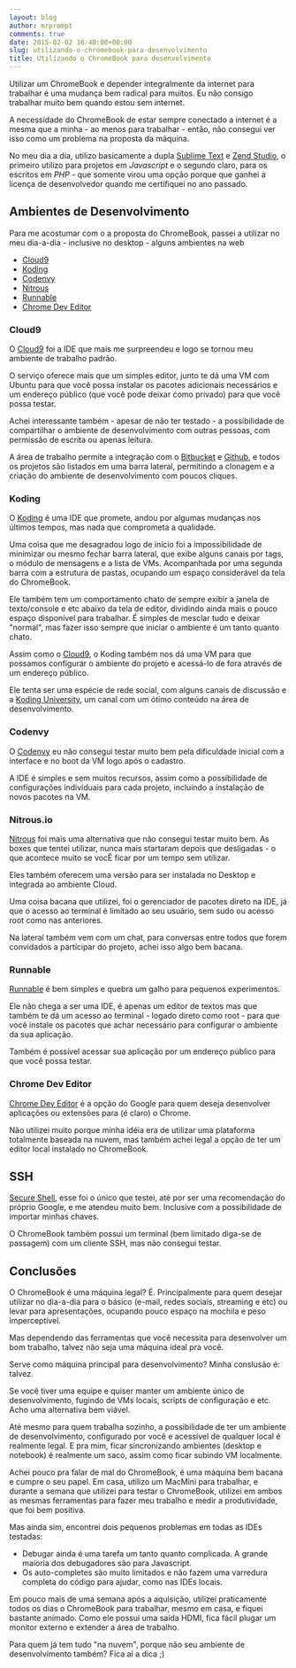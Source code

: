 ```yaml
---
layout: blog
author: mrprompt
comments: true
date: 2015-02-02 16:40:00+00:00
slug: utilizando-o-chromebook-para-desenvolvimento
title: Utilizando o ChromeBook para desenvolvimento
---
```


Utilizar um ChromeBook e depender integralmente da internet para trabalhar é
uma mudança bem radical para muitos. Eu não consigo trabalhar muito bem quando
estou sem internet.

A necessidade do ChromeBook de estar sempre conectado a internet é a mesma que
a minha - ao menos para trabalhar - então, não consegui ver isso como um
problema na proposta da máquina.

No meu dia a dia, utilizo basicamente a dupla [Sublime Text](http://www.sublimetext.com/) 
e [Zend Studio](http://www.zend.com/en/products/studio), o primeiro utilizo para projetos 
em *Javascript* e o segundo claro, para os escritos em *PHP* - que somente virou uma opção 
porque que ganhei a licença de desenvolvedor quando me certifiquei no ano passado.

## Ambientes de Desenvolvimento
Para me acostumar com o a proposta do ChromeBook, passei a utilizar no meu
dia-a-dia - inclusive no desktop - alguns ambientes na web

- [Cloud9](https://ide.c9.io)
- [Koding](koding.com)
- [Codenvy](https://codenvy.com)
- [Nitrous](https://www.nitrous.io)
- [Runnable](http://runnable.com)
- [Chrome Dev Editor](http://goo.gl/SA0Mc6)

### Cloud9
O [Cloud9](https://ide.c9.io) foi a IDE que mais me surpreendeu e logo se tornou 
meu ambiente de trabalho padrão.

O serviço oferece mais que um simples editor, junto te dá uma VM com Ubuntu
para que você possa instalar os pacotes adicionais necessários e um endereço
público (que você pode deixar como privado) para que você possa testar.

Achei interessante também - apesar de não ter testado - a possibilidade de
compartilhar o ambiente de desenvolvimento com outras pessoas, com permissão de 
escrita ou apenas leitura.

A área de trabalho permite a integração com o [Bitbucket](http://bitbucket.com) 
e [Github](http://github.com), e todos os projetos são listados em uma barra 
lateral, permitindo a clonagem e a criação do ambiente de desenvolvimento  com
poucos cliques.

### Koding
O [Koding](koding.com) é uma IDE que promete, andou por algumas mudanças nos últimos
tempos, mas nada que comprometa a qualidade.

Uma coisa que me desagradou logo de início foi a impossibilidade de minimizar ou mesmo 
fechar barra lateral, que exibe alguns canais por tags, o módulo de mensagens e a lista 
de VMs. Acompanhada por uma segunda barra com a estrutura de pastas, ocupando um 
espaço considerável da tela do ChromeBook.

Ele também tem um comportamento chato de sempre exibir a janela de texto/console
e etc abaixo da tela de editor, dividindo ainda mais o pouco espaço disponível
para trabalhar. É simples de mesclar tudo e deixar "normal", mas fazer isso
sempre que iniciar o ambiente é um tanto quanto chato.

Assim como o [Cloud9](https://ide.c9.io), o Koding também nos dá uma VM para que 
possamos configurar o ambiente do projeto e acessá-lo de fora através de um 
endereço público.

Ele tenta ser uma espécie de rede social, com alguns canais de discussão e a 
[Koding University](http://learn.koding.com/), um canal com um ótimo conteúdo na área
de desenvolvimento.

### Codenvy
O [Codenvy](https://codenvy.com) eu não consegui testar muito bem pela dificuldade
inicial com a interface e no boot da VM logo após o cadastro.

A IDE é simples e sem muitos recursos, assim como a possibilidade de configurações 
individuais para cada projeto, incluindo a instalação de novos pacotes na VM.

### Nitrous.io
[Nitrous](https://www.nitrous.io) foi mais uma alternativa que não consegui testar muito
bem. As boxes que tentei utilizar, nunca mais startaram depois que desligadas -
o que acontece muito se vocÊ ficar por um tempo sem utilizar.

Eles também oferecem uma versão para ser instalada no Desktop e integrada ao ambiente 
Cloud.

Uma coisa bacana que utilizei, foi o gerenciador de pacotes direto na IDE, já que o 
acesso ao terminal é limitado ao seu usuário, sem sudo ou acesso root como nas anteriores.

Na lateral também vem com um chat, para conversas entre todos que forem convidados a participar
do projeto, achei isso algo bem bacana.

### Runnable
[Runnable](http://runnable.com) é bem simples e quebra um galho para pequenos experimentos.

Ele não chega a ser uma IDE, é apenas um editor de textos mas que também te dá um acesso ao 
terminal - logado direto como root - para que você instale os pacotes que achar necessário 
para configurar o ambiente da sua aplicação.

Também é possível acessar sua aplicação por um endereço público para que você possa testar.

### Chrome Dev Editor
[Chrome Dev Editor](http://goo.gl/SA0Mc6)
é a opção do Google para quem deseja desenvolver aplicações ou extensões para (é claro) o Chrome.

Não utilizei muito porque minha idéia era de utilizar uma plataforma totalmente baseada na nuvem, mas 
também achei legal a opção de ter um editor local instalado no ChromeBook.

## SSH
[Secure Shell](http://goo.gl/Y8KTB),
esse foi o único que testei, até por ser uma recomendação do próprio Google, e me atendeu muito bem.
Inclusive com a possibilidade de importar minhas chaves.

O ChromeBook também possui um terminal (bem limitado diga-se de passagem) com um cliente SSH, mas não consegui 
testar.

## Conclusões
O ChromeBook é uma máquina legal? É. Principalmente para quem desejar utilizar no dia-a-dia 
para o básico (e-mail, redes sociais, streaming e etc) ou levar para apresentações, ocupando pouco 
espaço na mochila e peso imperceptível. 

Mas dependendo das ferramentas que você necessita para desenvolver um bom trabalho, talvez não seja 
uma máquina ideal pra você. 

Serve como máquina principal para desenvolvimento? Minha conslusão é: talvez.

Se você tiver uma equipe e quiser manter um ambiente único de desenvolvimento, fugindo de VMs locais, 
scripts de configuração e etc. Acho uma alternativa bem viável. 

Até mesmo para quem trabalha sozinho, a possibilidade de ter um ambiente de desenvolvimento, configurado 
por você e acessível de qualquer local é realmente legal. E pra mim, ficar sincronizando ambientes (desktop 
e notebook) é realmente um saco, assim como ficar subindo VM localmente.

Achei pouco pra falar de mal do ChromeBook, é uma máquina bem bacana e cumpre o seu papel. Em casa, utilizo 
um MacMini para trabalhar, e durante a semana que utilizei para testar o ChromeBook, utilizei em ambos as 
mesmas ferramentas para fazer meu trabalho e medir a produtividade, que foi bem positiva. 

Mas ainda sim, encontrei dois pequenos problemas em todas as IDEs testadas:

- Debugar ainda é uma tarefa um tanto quanto complicada. A grande maioria dos debugadores são para Javascript.
- Os auto-completes são muito limitados e não fazem uma varredura completa do código para ajudar, como nas IDEs 
locais.

Em pouco mais de uma semana após a aquisição, utilizei praticamente todos os dias o ChromeBook para trabalhar, 
mesmo em casa, e fiquei bastante animado. Como ele possui uma saída HDMI, fica fácil plugar um monitor externo 
e extender a área de trabalho.

Para quem já tem tudo "na nuvem", porque não seu ambiente de desenvolvimento também? Fica aí a dica ;)
